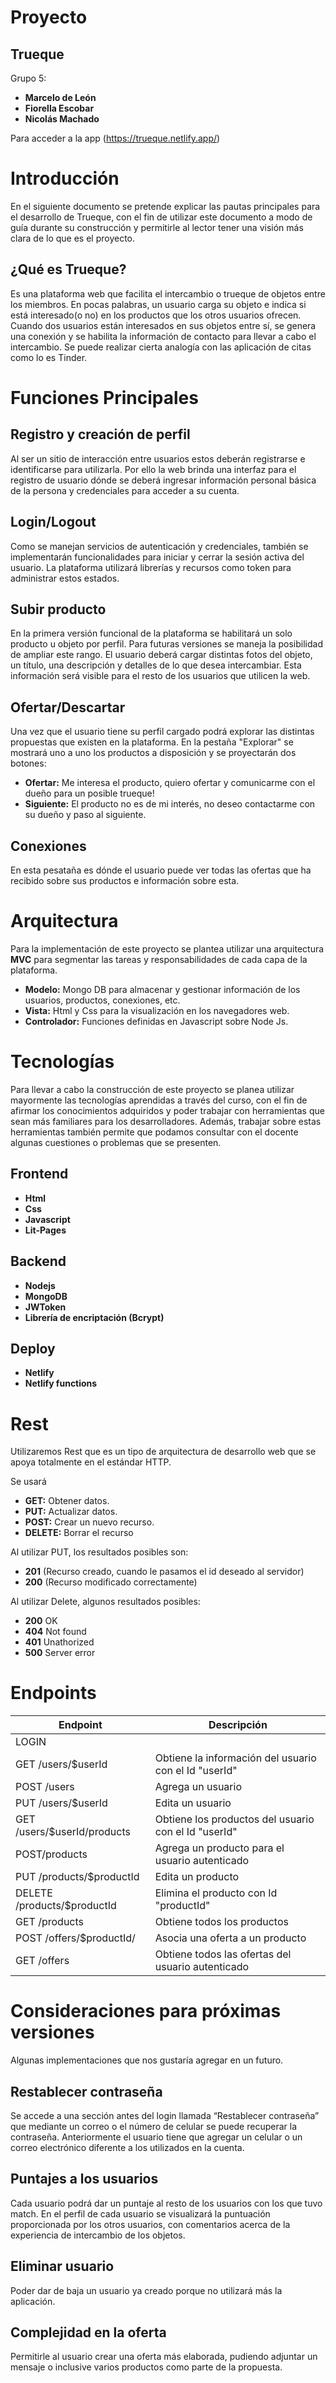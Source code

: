 # Proyecto

## Trueque

Grupo 5:

- **Marcelo de León**
- **Fiorella Escobar**
- **Nicolás Machado**

Para acceder a la app (https://trueque.netlify.app/)

# Introducción

En el siguiente documento se pretende explicar las pautas principales para el desarrollo de Trueque, con el fin de utilizar este documento a modo de guía durante su construcción y permitirle al lector tener una visión más clara de lo que es el proyecto.

## ¿Qué es Trueque?

Es una plataforma web que facilita el intercambio o trueque de objetos entre los miembros. En pocas palabras, un usuario carga su objeto e indica si está interesado(o no) en los productos que los otros usuarios ofrecen. Cuando dos usuarios están interesados en sus objetos entre sí, se genera una conexión y se habilita la información de contacto para llevar a cabo el intercambio.
Se puede realizar cierta analogía con las aplicación de citas como lo es Tinder.

# Funciones Principales

## Registro y creación de perfil

Al ser un sitio de interacción entre usuarios estos deberán registrarse e identificarse para utilizarla. Por ello la web brinda una interfaz para el registro de usuario dónde se deberá ingresar información personal básica de la persona y credenciales para acceder a su cuenta.

## Login/Logout

Como se manejan servicios de autenticación y credenciales, también se implementarán funcionalidades para iniciar y cerrar la sesión activa del usuario. La plataforma utilizará librerías y recursos como token para administrar estos estados.

## Subir producto

En la primera versión funcional de la plataforma se habilitará un solo producto u objeto por perfil. Para futuras versiones se maneja la posibilidad de ampliar este rango. El usuario deberá cargar distintas fotos del objeto, un título, una descripción y detalles de lo que desea intercambiar. Esta información será visible para el resto de los usuarios que utilicen la web.

## Ofertar/Descartar

Una vez que el usuario tiene su perfil cargado podrá explorar las distintas propuestas que existen en la plataforma. En la pestaña "Explorar" se mostrará uno a uno los productos a disposición y se proyectarán dos botones:

- **Ofertar:** Me interesa el producto, quiero ofertar y comunicarme con el dueño para un posible trueque!
- **Siguiente:** El producto no es de mi interés, no deseo contactarme con su dueño y paso al siguiente.

## Conexiones

En esta pesataña es dónde el usuario puede ver todas las ofertas que ha recibido sobre sus productos e información sobre esta.

# Arquitectura

Para la implementación de este proyecto se plantea utilizar una arquitectura **MVC** para segmentar las tareas y responsabilidades de cada capa de la plataforma.

- **Modelo:** Mongo DB para almacenar y gestionar información de los usuarios, productos, conexiones, etc.
- **Vista:** Html y Css para la visualización en los navegadores web.
- **Controlador:** Funciones definidas en Javascript sobre Node Js.

# Tecnologías

Para llevar a cabo la construcción de este proyecto se planea utilizar mayormente las tecnologías aprendidas a través del curso, con el fin de afirmar los conocimientos adquiridos y poder trabajar con herramientas que sean más familiares para los desarrolladores. Además, trabajar sobre estas herramientas también permite que podamos consultar con el docente algunas cuestiones o problemas que se presenten.

## Frontend

- **Html**
- **Css**
- **Javascript**
- **Lit-Pages**

## Backend

- **Nodejs**
- **MongoDB**
- **JWToken**
- **Librería de encriptación (Bcrypt)**

## Deploy

- **Netlify**
- **Netlify functions**


# Rest

Utilizaremos Rest que es un tipo de arquitectura de desarrollo web que se apoya totalmente en el estándar HTTP.

Se usará

- **GET:** Obtener datos.
- **PUT:** Actualizar datos.
- **POST:** Crear un nuevo recurso.
- **DELETE:** Borrar el recurso

Al utilizar PUT, los resultados posibles son:

- **201** (Recurso creado, cuando le pasamos el id deseado al servidor)
- **200** (Recurso modificado correctamente)

Al utilizar Delete, algunos resultados posibles:

- **200** OK
- **404** Not found
- **401** Unathorized
- **500** Server error

# Endpoints

| Endpoint                                  | Descripción                                           |
| ----------------------------------------- | ----------------------------------------------------- |
| LOGIN                                     |                                                       |
| GET /users/\$userId                       | Obtiene la información del usuario con el Id "userId" |
| POST /users                               | Agrega un usuario                                     |
| PUT /users/\$userId                       | Edita un usuario                                      |
| GET /users/\$userId/products              | Obtiene los productos del usuario con el Id "userId"  |
| POST/products                             | Agrega un producto para el usuario autenticado        |
| PUT /products/\$productId                 | Edita un producto                                     |
| DELETE /products/\$productId              | Elimina el producto con Id "productId"                |
| GET /products                             | Obtiene todos los productos                           |
| POST /offers/\$productId/                 | Asocia una oferta a un producto                       |
| GET /offers                               | Obtiene todos las ofertas del usuario autenticado     |


# Consideraciones para próximas versiones

Algunas implementaciones que nos gustaría agregar en un futuro.

## Restablecer contraseña

Se accede a una sección antes del login llamada “Restablecer contraseña” que mediante un correo o el número de celular se puede recuperar la contraseña.
Anteriormente el usuario tiene que agregar un celular o un correo electrónico diferente a los utilizados en la cuenta.

## Puntajes a los usuarios

Cada usuario podrá dar un puntaje al resto de los usuarios con los que tuvo match.
En el perfil de cada usuario se visualizará la puntuación proporcionada por los otros usuarios, con comentarios acerca de la experiencia de intercambio de los objetos.

## Eliminar usuario

Poder dar de baja un usuario ya creado porque no utilizará más la aplicación.

## Complejidad en la oferta

Permitirle al usuario crear una oferta más elaborada, pudiendo adjuntar un mensaje o inclusive varios productos como parte de la propuesta.

